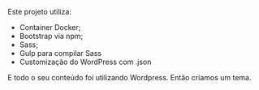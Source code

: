 Este projeto utiliza:
- Container Docker;
- Bootstrap via npm;
- Sass;
- Gulp para compilar Sass
- Customização do WordPress com .json

E todo o seu conteúdo foi utilizando Wordpress. Então criamos um tema.
